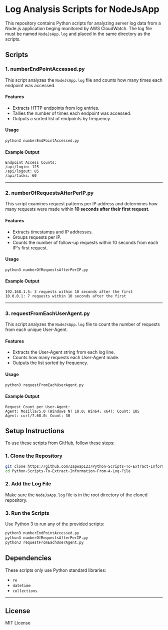 # Log Analysis Scripts for NodeJsApp

This repository contains Python scripts for analyzing server log data from a Node.js application beging monitored by AWS CloudWatch. The log file must be named `NodeJsApp.log` and placed in the same directory as the scripts.

## Scripts

### 1. numberEndPointAccessed.py

This script analyzes the `NodeJsApp.log` file and counts how many times each endpoint was accessed.

#### Features

- Extracts HTTP endpoints from log entries.
- Tallies the number of times each endpoint was accessed.
- Outputs a sorted list of endpoints by frequency.

#### Usage

```bash
python3 numberEndPointAccessed.py
```

#### Example Output

```
Endpoint Access Counts:
/api/login: 125
/api/logout: 85
/api/tasks: 60
```

---

### 2. numberOfRequestsAfterPerIP.py

This script examines request patterns per IP address and determines how many requests were made within **10 seconds after their first request**.

#### Features

- Extracts timestamps and IP addresses.
- Groups requests per IP.
- Counts the number of follow-up requests within 10 seconds from each IP's first request.

#### Usage

```bash
python3 numberOfRequestsAfterPerIP.py
```

#### Example Output

```
192.168.1.5: 3 requests within 10 seconds after the first
10.0.0.1: 7 requests within 10 seconds after the first
```

---

### 3. requestFromEachUserAgent.py

This script analyzes the `NodeJsApp.log` file to count the number of requests from each unique User-Agent.

#### Features

- Extracts the User-Agent string from each log line.
- Counts how many requests each User-Agent made.
- Outputs the list sorted by frequency.

#### Usage

```bash
python3 requestFromEachUserAgent.py
```

#### Example Output

```
Request Count per User-Agent:
Agent: Mozilla/5.0 (Windows NT 10.0; Win64; x64): Count: 105
Agent: curl/7.68.0: Count: 30
```

## Setup Instructions

To use these scripts from GitHub, follow these steps:

### 1. Clone the Repository

```bash
git clone https://github.com/Zapwap123/Python-Scripts-To-Extract-Information-From-A-Log-File.git
cd Python-Scripts-To-Extract-Information-From-A-Log-File
```

### 2. Add the Log File

Make sure the `NodeJsApp.log` file is in the root directory of the cloned repository.

### 3. Run the Scripts

Use Python 3 to run any of the provided scripts:

```bash
python3 numberEndPointAccessed.py
python3 numberOfRequestsAfterPerIP.py
python3 requestFromEachUserAgent.py
```

## Dependencies

These scripts only use Python standard libraries:

- `re`
- `datetime`
- `collections`

---

## License

MIT License
